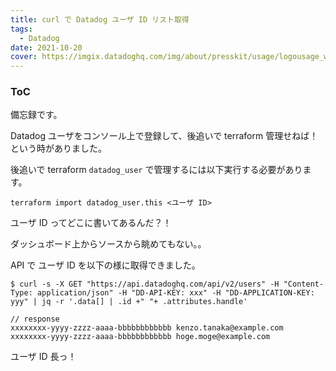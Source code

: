 ```yaml
---
title: curl で Datadog ユーザ ID リスト取得
tags:
  - Datadog
date: 2021-10-20
cover: https://imgix.datadoghq.com/img/about/presskit/usage/logousage_white.png?auto=format&fit=max&w=847
---
```


<div class="toc">
<div class="toc-content">
<h3 class="menu-label">ToC</h3>
<!-- toc -->
</div>
</div>

<!-- more -->

備忘録です。

Datadog ユーザをコンソール上で登録して、後追いで terraform 管理せねば！
という時がありました。

後追いで terraform `datadog_user` で管理するには以下実行する必要があります。

```console
terraform import datadog_user.this <ユーザ ID>
```

ユーザ ID ってどこに書いてあるんだ？！

ダッシュボード上からソースから眺めてもない。。

API で ユーザ ID を以下の様に取得できました。

```console
$ curl -s -X GET "https://api.datadoghq.com/api/v2/users" -H "Content-Type: application/json" -H "DD-API-KEY: xxx" -H "DD-APPLICATION-KEY: yyy" | jq -r '.data[] | .id +" "+ .attributes.handle'

// response
xxxxxxxx-yyyy-zzzz-aaaa-bbbbbbbbbbbb kenzo.tanaka@example.com
xxxxxxxx-yyyy-zzzz-aaaa-bbbbbbbbbbbb hoge.moge@example.com
```

ユーザ ID 長っ！
